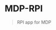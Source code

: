 # MDP-RPI

> RPI app for MDP

<!-- ## 🎤 Communication Protocol

> Replace paremeters inside [ ]

Update Display

```
COMMAND,[command]
```

Update Robot Position

```
ROBOT,<[x]>,<[y]>,<[direction]>
```

Update Status (Send "STOPPED" to indicate end of IR)

```
STATUS,[Message]
```

Update Obstacle ID

```
TARGET,[obstacleNo],[obstacleID]
``` -->

<!-- ## 📂 Project Folder Structure

#### Top Level Directory Layout

```terminal
.
├── .gradle
├── .idea
├── app
├── gradle
├── .gitignore
├── build.gradle
├── gradle.properties
├── gradlew
├── gradlew.bat
├── README.md
└── settings.gradle
``` -->
